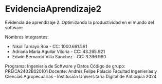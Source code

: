# EvidenciaAprendizaje2
Evidencia de aprendizaje 2. Optimizando la productividad en el mundo del software

Nombres Integrantes:
- Nikol Tamayo Rúa - CC: 1000.661.591
- Adriana María Aguilar Viloria - CC: 43.265.921
- Edwin Bernardo Villa Sánchez - CC: 3.396.980

Programa: Ingeniería de Software y Datos
Código de grupo: PREICA2402B020101
Docente: Andrés Felipe Palacio
Facultad Ingenierías y Ciencias Agropecuarias - Institución Universitaria Digital de Antioquia 2024
